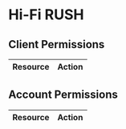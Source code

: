 # Hi-Fi RUSH


## Client Permissions
| Resource | Action |
| - | - |

## Account Permissions
| Resource | Action |
| - | - |

